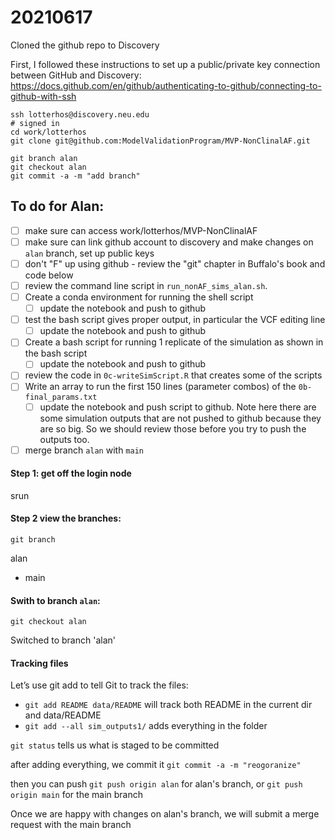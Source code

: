 # 20210617 

Cloned the github repo to Discovery

First, I followed these instructions to set up a public/private key connection between GitHub and Discovery: https://docs.github.com/en/github/authenticating-to-github/connecting-to-github-with-ssh 

```
ssh lotterhos@discovery.neu.edu
# signed in
cd work/lotterhos
git clone git@github.com:ModelValidationProgram/MVP-NonClinalAF.git

git branch alan
git checkout alan
git commit -a -m "add branch"
```

## To do for Alan:
- [ ] make sure can access work/lotterhos/MVP-NonClinalAF
- [ ] make sure can link github account to discovery and make changes on `alan` branch, set up public keys
- [ ] don't "F" up using github - review the "git" chapter in Buffalo's book and code below
- [ ] review the command line script in `run_nonAF_sims_alan.sh`. 
- [ ] Create a conda environment for running the shell script
    - [ ] update the notebook and push to github
- [ ] test the bash script gives proper output, in particular the VCF editing line
    - [ ] update the notebook and push to github
- [ ] Create a bash script for running 1 replicate of the simulation as shown in the bash script
    - [ ] update the notebook and push to github
- [ ] review the code in `0c-writeSimScript.R` that creates some of the scripts
- [ ] Write an array to run the first 150 lines (parameter combos) of the `0b-final_params.txt`
    - [ ] update the notebook and push script to github. Note here there are some simulation outputs that are not pushed to github because they are so big. So we should review those before you try to push the outputs too.
- [ ] merge branch `alan` with `main`

#### Step 1: get off the login node

srun

#### Step 2 view the branches:

`git branch` 

alan

* main

#### Swith to branch `alan`:

`git checkout alan` 

Switched to branch 'alan'


#### Tracking files

Let’s use git add to tell Git to track the files:
* `git add README data/README` will track both README in the current dir and data/README
* `git add --all sim_outputs1/` adds everything in the folder

`git status` tells us what is staged to be committed

after adding everything, we commit it `git commit -a -m "reogoranize"`

then you can push `git push origin alan` for alan's branch, or  `git push origin main` for the main branch

Once we are happy with changes on alan's branch, we will submit a merge request with the main branch
